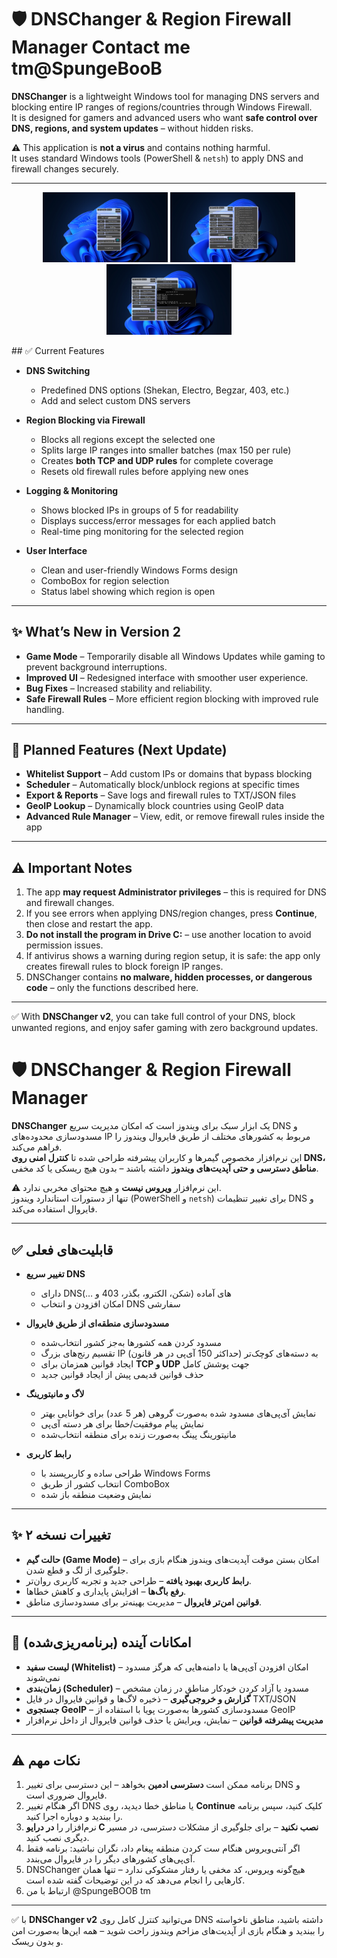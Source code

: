 # 🛡️ DNSChanger & Region Firewall Manager  Contact me tm@SpungeBooB

**DNSChanger** is a lightweight Windows tool for managing DNS servers and blocking entire IP ranges of regions/countries through Windows Firewall.  
It is designed for gamers and advanced users who want **safe control over DNS, regions, and system updates** – without hidden risks.  

⚠️ This application is **not a virus** and contains nothing harmful.  
It uses standard Windows tools (PowerShell & `netsh`) to apply DNS and firewall changes securely.  

---
<p align="center">
  <img src="images/Menu1.png" width="200"/>
  <img src="images/Menu2.png" width="200"/>
  <img src="images/Serverpicker.png" width="200"/>
</p>
## ✅ Current Features  

- **DNS Switching**  
  - Predefined DNS options (Shekan, Electro, Begzar, 403, etc.)  
  - Add and select custom DNS servers  

- **Region Blocking via Firewall**  
  - Blocks all regions except the selected one  
  - Splits large IP ranges into smaller batches (max 150 per rule)  
  - Creates **both TCP and UDP rules** for complete coverage  
  - Resets old firewall rules before applying new ones  

- **Logging & Monitoring**  
  - Shows blocked IPs in groups of 5 for readability  
  - Displays success/error messages for each applied batch  
  - Real-time ping monitoring for the selected region  

- **User Interface**  
  - Clean and user-friendly Windows Forms design  
  - ComboBox for region selection  
  - Status label showing which region is open  

---

## ✨ What’s New in Version 2
- **Game Mode** – Temporarily disable all Windows Updates while gaming to prevent background interruptions.  
- **Improved UI** – Redesigned interface with smoother user experience.  
- **Bug Fixes** – Increased stability and reliability.  
- **Safe Firewall Rules** – More efficient region blocking with improved rule handling.  

---

## 🚀 Planned Features (Next Update)  

- **Whitelist Support** – Add custom IPs or domains that bypass blocking  
- **Scheduler** – Automatically block/unblock regions at specific times  
- **Export & Reports** – Save logs and firewall rules to TXT/JSON files  
- **GeoIP Lookup** – Dynamically block countries using GeoIP data  
- **Advanced Rule Manager** – View, edit, or remove firewall rules inside the app  

---

## ⚠️ Important Notes
1. The app **may request Administrator privileges** – this is required for DNS and firewall changes.  
2. If you see errors when applying DNS/region changes, press **Continue**, then close and restart the app.  
3. **Do not install the program in Drive C:** – use another location to avoid permission issues.  
4. If antivirus shows a warning during region setup, it is safe: the app only creates firewall rules to block foreign IP ranges.  
5. DNSChanger contains **no malware, hidden processes, or dangerous code** – only the functions described here.  

---

✅ With **DNSChanger v2**, you can take full control of your DNS, block unwanted regions, and enjoy safer gaming with zero background updates.  

# 🛡️ DNSChanger & Region Firewall Manager  

**DNSChanger** یک ابزار سبک برای ویندوز است که امکان مدیریت سریع DNS و مسدودسازی محدوده‌های IP مربوط به کشورهای مختلف از طریق فایروال ویندوز را فراهم می‌کند.  
این نرم‌افزار مخصوص گیمرها و کاربران پیشرفته طراحی شده تا **کنترل امنی روی DNS، مناطق دسترسی و حتی آپدیت‌های ویندوز** داشته باشند – بدون هیچ ریسکی یا کد مخفی.  

⚠️ این نرم‌افزار **ویروس نیست** و هیچ محتوای مخربی ندارد.  
تنها از دستورات استاندارد ویندوز (PowerShell و `netsh`) برای تغییر تنظیمات DNS و فایروال استفاده می‌کند.  

---

## ✅ قابلیت‌های فعلی  

- **تغییر سریع DNS**  
  - دارای DNSهای آماده (شکن، الکترو، بگذر، 403 و …)  
  - امکان افزودن و انتخاب DNS سفارشی  

- **مسدودسازی منطقه‌ای از طریق فایروال**  
  - مسدود کردن همه کشورها به‌جز کشور انتخاب‌شده  
  - تقسیم رنج‌های بزرگ IP به دسته‌های کوچک‌تر (حداکثر 150 آی‌پی در هر قانون)  
  - ایجاد قوانین همزمان برای **TCP و UDP** جهت پوشش کامل  
  - حذف قوانین قدیمی پیش از ایجاد قوانین جدید  

- **لاگ و مانیتورینگ**  
  - نمایش آی‌پی‌های مسدود شده به‌صورت گروهی (هر 5 عدد) برای خوانایی بهتر  
  - نمایش پیام موفقیت/خطا برای هر دسته آی‌پی  
  - مانیتورینگ پینگ به‌صورت زنده برای منطقه انتخاب‌شده  

- **رابط کاربری**  
  - طراحی ساده و کاربرپسند با Windows Forms  
  - انتخاب کشور از طریق ComboBox  
  - نمایش وضعیت منطقه باز شده  

---

## ✨ تغییرات نسخه ۲
- **حالت گیم (Game Mode)** – امکان بستن موقت آپدیت‌های ویندوز هنگام بازی برای جلوگیری از لگ و قطع شدن.  
- **رابط کاربری بهبود یافته** – طراحی جدید و تجربه کاربری روان‌تر.  
- **رفع باگ‌ها** – افزایش پایداری و کاهش خطاها.  
- **قوانین امن‌تر فایروال** – مدیریت بهینه‌تر برای مسدودسازی مناطق.  

---

## 🚀 امکانات آینده (برنامه‌ریزی‌شده)  

- **لیست سفید (Whitelist)** – امکان افزودن آی‌پی‌ها یا دامنه‌هایی که هرگز مسدود نمی‌شوند  
- **زمان‌بندی (Scheduler)** – مسدود یا آزاد کردن خودکار مناطق در زمان مشخص  
- **گزارش و خروجی‌گیری** – ذخیره لاگ‌ها و قوانین فایروال در فایل TXT/JSON  
- **جستجوی GeoIP** – مسدودسازی کشورها به‌صورت پویا با استفاده از GeoIP  
- **مدیریت پیشرفته قوانین** – نمایش، ویرایش یا حذف قوانین فایروال از داخل نرم‌افزار  

---

## ⚠️ نکات مهم
1. برنامه ممکن است **دسترسی ادمین** بخواهد – این دسترسی برای تغییر DNS و فایروال ضروری است.  
2. اگر هنگام تغییر DNS یا مناطق خطا دیدید، روی **Continue** کلیک کنید، سپس برنامه را ببندید و دوباره اجرا کنید.  
3. نرم‌افزار را **در درایو C نصب نکنید** – برای جلوگیری از مشکلات دسترسی، در مسیر دیگری نصب کنید.  
4. اگر آنتی‌ویروس هنگام ست کردن منطقه پیغام داد، نگران نباشید: برنامه فقط آی‌پی‌های کشورهای دیگر را در فایروال می‌بندد.  
5. DNSChanger هیچ‌گونه ویروس، کد مخفی یا رفتار مشکوکی ندارد – تنها همان کارهایی را انجام می‌دهد که در این توضیحات گفته شده است.
6. ارتباط با من @SpungeBOOB tm

---

✅ با **DNSChanger v2** می‌توانید کنترل کامل روی DNS داشته باشید، مناطق ناخواسته را ببندید و هنگام بازی از آپدیت‌های مزاحم ویندوز راحت شوید – همه این‌ها به‌صورت امن و بدون ریسک.

